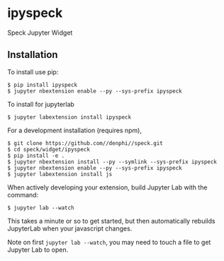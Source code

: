 ipyspeck
===============================

Speck Jupyter Widget

Installation
------------

To install use pip:

    $ pip install ipyspeck
    $ jupyter nbextension enable --py --sys-prefix ipyspeck

To install for jupyterlab

    $ jupyter labextension install ipyspeck

For a development installation (requires npm),

    $ git clone https://github.com//denphi//speck.git
    $ cd speck/widget/ipyspeck
    $ pip install -e .
    $ jupyter nbextension install --py --symlink --sys-prefix ipyspeck
    $ jupyter nbextension enable --py --sys-prefix ipyspeck
    $ jupyter labextension install js

When actively developing your extension, build Jupyter Lab with the command:

    $ jupyter lab --watch

This takes a minute or so to get started, but then automatically rebuilds JupyterLab when your javascript changes.

Note on first `jupyter lab --watch`, you may need to touch a file to get Jupyter Lab to open.

